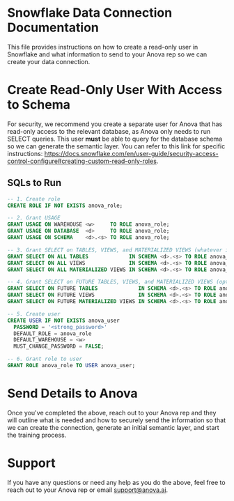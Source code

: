# Snowflake Data Connection Documentation

This file provides instructions on how to create a read-only user in Snowflake and what information to send to your Anova rep so we can create your data connection.

# Create Read-Only User With Access to Schema

For security, we recommend you create a separate user for Anova that has read-only access to the relevant database, as Anova only needs to run SELECT queries. This user **must** be able to query for the database schema so we can generate the semantic layer. You can refer to this link for specific instructions: https://docs.snowflake.com/en/user-guide/security-access-control-configure#creating-custom-read-only-roles.

## SQLs to Run

```sql
-- 1. Create role
CREATE ROLE IF NOT EXISTS anova_role;

-- 2. Grant USAGE
GRANT USAGE ON WAREHOUSE <w>     TO ROLE anova_role;
GRANT USAGE ON DATABASE  <d>     TO ROLE anova_role;
GRANT USAGE ON SCHEMA    <d>.<s> TO ROLE anova_role;

-- 3. Grant SELECT on TABLES, VIEWS, and MATERIALIZED VIEWS (whatever is needed)
GRANT SELECT ON ALL TABLES             IN SCHEMA <d>.<s> TO ROLE anova_role;
GRANT SELECT ON ALL VIEWS              IN SCHEMA <d>.<s> TO ROLE anova_role;
GRANT SELECT ON ALL MATERIALIZED VIEWS IN SCHEMA <d>.<s> TO ROLE anova_role;

-- 4. Grant SELECT on FUTURE TABLES, VIEWS, and MATERIALIZED VIEWS (optional, but recommended)
GRANT SELECT ON FUTURE TABLES             IN SCHEMA <d>.<s> TO ROLE anova_role;
GRANT SELECT ON FUTURE VIEWS              IN SCHEMA <d>.<s> TO ROLE anova_role;
GRANT SELECT ON FUTURE MATERIALIZED VIEWS IN SCHEMA <d>.<s> TO ROLE anova_role;

-- 5. Create user
CREATE USER IF NOT EXISTS anova_user
  PASSWORD = '<strong_password>'
  DEFAULT_ROLE = anova_role
  DEFAULT_WAREHOUSE = <w>
  MUST_CHANGE_PASSWORD = FALSE;

-- 6. Grant role to user
GRANT ROLE anova_role TO USER anova_user;
```

# Send Details to Anova

Once you've completed the above, reach out to your Anova rep and they will outline what is needed and how to securely send the information so that we can create the connection, generate an initial semantic layer, and start the training process.

# Support

If you have any questions or need any help as you do the above, feel free to reach out to your Anova rep or email <support@anova.ai>.